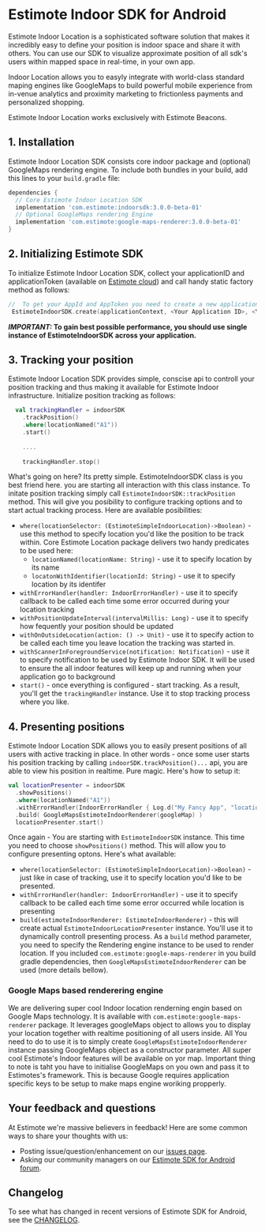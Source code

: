 # Estimote Indoor SDK for Android

Estimote Indoor Location is a sophisticated software solution that makes it incredibly easy to define your position is indoor space and share it with others.
You can use our SDK to visualize approximate position of all sdk's users within mapped space in real-time, in your own app.

Indoor Location allows you to easyly integrate with world-class standard maping engines like GoogleMaps to build powerful mobile experience from in-venue analytics and proximity marketing to frictionless payments and personalized shopping.

Estimote Indoor Location works exclusively with Estimote Beacons.

## 1. Installation

Estimote Indoor Location SDK consists core indoor package and (optional) GoogleMaps rendering engine.
To include both bundles in your build, add this lines to your `build.gradle` file:

```gradle
dependencies {
  // Core Estimote Indoor Location SDK
  implementation 'com.estimote:indoorsdk:3.0.0-beta-01' 
  // Optional GoogleMaps rendering Engine
  implementation 'com.estimote:google-maps-renderer:3.0.0-beta-01' 
}
```

## 2. Initializing Estimote SDK

To initialize Estimote Indoor Location SDK, collect your applicationID and applicationToken (available on [Estimote cloud](https://cloud.estimote.com/)) and  call handy static factory method as follows:

```Kotlin
//  To get your AppId and AppToken you need to create a new application in Estimote Cloud.
 EstimoteIndoorSDK.create(applicationContext, <Your Application ID>, <Your Application Token>)
```
 __*IMPORTANT:* To gain best possible performance, you should use single instance of EstimoteIndoorSDK across your application.__

## 3. Tracking your position
Estimote Indoor Location SDK provides simple, conscise api to controll your position tracking and thus making it available for Estimote Indoor infrastructure.
Initialize position tracking as follows:

``` Kotlin
  val trackingHandler = indoorSDK
    .trackPosition()
    .where(locationNamed("A1"))
    .start()
    
    ....
    
    trackingHandler.stop()
```

What's going on here? Its pretty simple. EstimoteIndoorSDK class is you best friend here. you are starting all interaction with this class instance. To initate position tracking simply call `EstimoteIndoorSDK::trackPosition` method. This will give you posibility to configure tracking options and to start actual tracking process. Here are available posibilities:
* `where(locationSelector: (EstimoteSimpleIndoorLocation)->Boolean)` - use this method to specify location you'd like the position to be track within. Core Estimote Location package delivers two handy predicates to be used here:
  * `locationNamed(locationName: String)` - use it to specify location by its name
  * `locatonWithIdentifier(locationId: String)` - use it to specify location by its identifer
* `withErrorHandler(handler: IndoorErrorHandler)` - use it to specify callback to be called each time some error occurred during your location tracking
* `withPositionUpdateInterval(intervalMillis: Long)` - use it to specify how fequently your position should be updated
* `withOnOutsideLocation(action: () -> Unit)` - use it to specify action to be called each time you leave location the tracking was started in.
* `withScannerInForegroundService(notification: Notification)` - use it to specify notification to be used by Estimote Indoor SDK. It will be used to ensure the all indoor features will keep up and running when your application go to background
* `start()` - once everything is configured - start tracking. As a result, you'll get the `trackingHandler` instance. Use it to stop tracking process where you like.

## 4. Presenting positions
Estimote Indoor Location SDK allows you to easily present positions of all users with active tracking in place. 
In other words - once some user starts his position tracking by calling `indoorSDK.trackPosition()...` api, you are able to view his position in realtime. Pure magic. Here's how to setup it:
```Kotlin
val locationPresenter = indoorSDK
  .showPositions()
  .where(locationNamed("A1"))
  .withErrorHandler(IndoorErrorHandler { Log.d("My Fancy App", "locationPresenter error: $it") } )
  .build( GoogleMapsEstimoteIndoorRenderer(googleMap) )
  locationPresenter.start()
```
Once again - You are starting with `EstimoteIndoorSDK` instance. This time you need to choose `showPositions()` method.
This will allow you to configure presenting optons. Here's what available:
* `where(locationSelector: (EstimoteSimpleIndoorLocation)->Boolean)` - just like in case of tracking, use it to specify location you'd like to be presented.
* `withErrorHandler(handler: IndoorErrorHandler)` - use it to specify callback to be called each time some error occurred while location is presenting
* `build(estimoteIndoorRenderer: EstimoteIndoorRenderer)` - this will create actual `EstimoteIndoorLocationPresenter` instance. You'll use it to dynamically controll presenting process. As a `build` method parameter, you need to specify the Rendering engine instance to be used to render location. If you included `com.estimote:google-maps-renderer` in you build gradle dependencies, then `GoogleMapsEstimoteIndoorRenderer` can be used (more details bellow).

### Google Maps based renderering engine
We are delivering super cool Indoor location renderning engin based on Google Maps technology. It is available with `com.estimote:google-maps-renderer` package. It leverages googleMaps object to allows you to display your location together with realtime positioning of all users inside. All You need to do to use it is to simply create `GoogleMapsEstimoteIndoorRenderer` instance passing GoogleMaps object as a constructor parameter. All super cool Estimote's Indoor features will be available on yor map. 
Important thing to note is taht you have to initialise GoogleMaps on you own and pass it to Estimotes's framework.
This is because Google requires application specific keys to be setup to make maps engine woriking propperly.

## Your feedback and questions
At Estimote we're massive believers in feedback! Here are some common ways to share your thoughts with us:
  - Posting issue/question/enhancement on our [issues page](https://github.com/Estimote/Android-SDK/issues).
  - Asking our community managers on our [Estimote SDK for Android forum](https://forums.estimote.com/c/android-sdk).

## Changelog
To see what has changed in recent versions of Estimote SDK for Android, see the [CHANGELOG](CHANGELOG.md).
